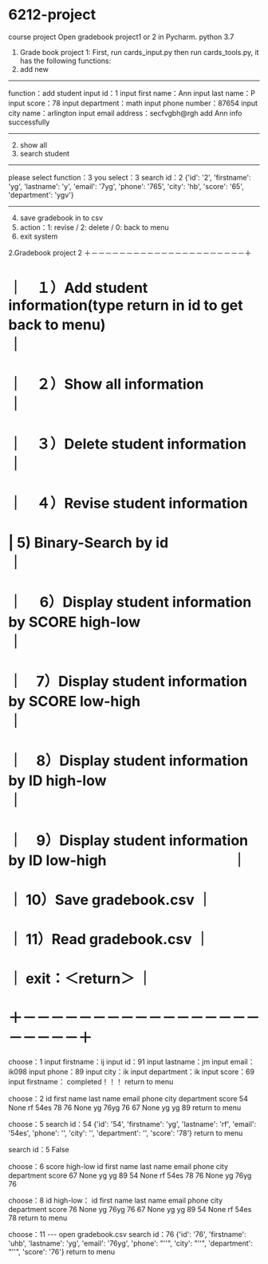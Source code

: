 # 6212-project
course project
Open gradebook project1 or 2 in Pycharm.
python 3.7

1. Grade book project 1:
First, run cards_input.py then
run cards_tools.py, it has the following functions:
1. add new
**************************************************
function：add student
input id：1
input first name：Ann
input last name：P
input score：78
input department：math
input phone number：87654
input city name：arlington
input email address：secfvgbh@rgh
add Ann info successfully
**************************************************

2. show all
3. search student
**************************************************
please select function：3
you select：3
search id：2
{'id': '2', 'firstname': 'yg', 'lastname': 'y', 'email': '7yg', 'phone': '765', 'city': 'hb', 'score': '65', 'department': 'ygv'}
**************************************************
4. save gradebook in to csv
5. action：1: revise / 2: delete / 0: back to menu
0. exit system






2.Gradebook project 2
＋－－－－－－－－－－－－－－－－－－－－－－＋
# ｜　１）Add student information(type return in id to get back to menu)　　　　　　　　　　　　　　　　　　　　　　｜
# ｜　２）Show all information　　　　　　　　　　　　　　　　　｜
# ｜　３）Delete student information　　　　　　　　　　　　　　　　　　　　　　｜
# ｜　４）Revise student information　
# |   5) Binary-Search  by id　　　　　　　　　　　　　　　　　　　　　｜
# ｜　 6）Display student information by SCORE high-low　　　　　　　　　｜
# ｜　7）Display student information by SCORE low-high　　　　　　　　｜
# ｜　8）Display student information by ID high-low　　　　　　　　　　｜
# ｜　9）Display student information by ID low-high　　　　　　　　　｜
# ｜  10）Save gradebook.csv      ｜
# ｜  11）Read gradebook.csv     ｜
# ｜ exit：＜return＞                 ｜
# ＋－－－－－－－－－－－－－－－－－－－－－－＋         

choose：1
input firstname：ij
input id：91
input lastname：jm
input email：ik098
input phone：89
input city：ik
input department：ik
input score：69
input firstname：
completed！！！
return to menu

choose：2
id first name last name    email        phone         city      department  score
54   None    rf      54es                                            78
76   None    yg      76yg                                            76
67   None    yg       yg                                             89
return to menu
 
choose：5
search id：54
{'id': '54', 'firstname': 'yg', 'lastname': 'rf', 'email': '54es', 'phone': '', 'city': '', 'department': '', 'score': '78'}
return to menu

search id：5
False

choose：6 score high-low
id first name last name    email        phone         city      department  score
67   None    yg       yg                                             89
54   None    rf      54es                                            78
76   None    yg      76yg                                            76

choose：8
id high-low：
id first name last name    email        phone         city      department  score
76   None    yg      76yg                                            76
67   None    yg       yg                                             89
54   None    rf      54es                                            78
return to menu


choose：11 --- open gradebook.csv
search id：76
{'id': '76', 'firstname': 'uhb', 'lastname': 'yg', 'email': '76yg', 'phone': "''", 'city': "''", 'department': "''", 'score': '76'}
return to menu









